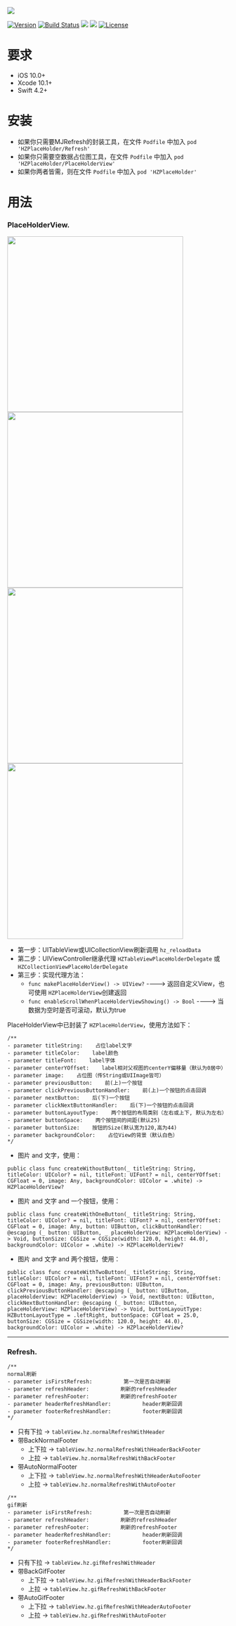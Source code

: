 ![](https://raw.githubusercontent.com/Boxzhi/HZPlaceHolder/master/Images/logo.png)


[![Version](https://img.shields.io/badge/pod-1.0.6-blue.svg)](https://github.com/Boxzhi/HZPlaceHolder) [![Build Status](https://img.shields.io/badge/build-passing-green.svg)]()
![](https://img.shields.io/badge/swift-4.2%2B-orange.svg)
![](https://img.shields.io/badge/platform-iOS%2010.0%2B-yellowgreen.svg) [![License](https://img.shields.io/badge/license-MIT-brightgreen.svg)](https://github.com/Boxzhi/HZPlaceHolder/blob/master/LICENSE)



# 要求
- iOS 10.0+
- Xcode 10.1+
- Swift 4.2+


# 安装
- 如果你只需要MJRefresh的封装工具，在文件 `Podfile` 中加入 `pod 'HZPlaceHolder/Refresh'` 
- 如果你只需要空数据占位图工具，在文件 `Podfile` 中加入 `pod 'HZPlaceHolder/PlaceHolderView'` 
- 如果你两者皆需，则在文件 `Podfile` 中加入 `pod 'HZPlaceHolder'` 


# 用法

### PlaceHolderView.
<img width="400" src="https://raw.githubusercontent.com/Boxzhi/HZPlaceHolder/master/Images/HZPlaceHolderView_1.png"/>    <img width="400" src="https://raw.githubusercontent.com/Boxzhi/HZPlaceHolder/master/Images/HZPlaceHolderView_2.png"/>
<img width="400" src="https://raw.githubusercontent.com/Boxzhi/HZPlaceHolder/master/Images/HZPlaceHolderView_3.png"/>    <img width="400" src="https://raw.githubusercontent.com/Boxzhi/HZPlaceHolder/master/Images/HZPlaceHolderView_4.png"/>


- 第一步：UITableView或UICollectionView刷新调用 `hz_reloadData`
- 第二步：UIViewController继承代理 `HZTableViewPlaceHolderDelegate` 或 `HZCollectionViewPlaceHolderDelegate`
- 第三步：实现代理方法：
   - `func makePlaceHolderView() -> UIView?`  ---->  返回自定义View，也可使用 `HZPlaceHolderView`创建返回
   - `func enableScrollWhenPlaceHolderViewShowing() -> Bool`  ---->  当数据为空时是否可滚动，默认为true

PlaceHolderView中已封装了 `HZPlaceHolderView`，使用方法如下：
```
/**
- parameter titleString:    占位label文字
- parameter titleColor:    label颜色
- parameter titleFont:    label字体
- parameter centerYOffset:    label相对父视图的centerY偏移量（默认为0居中）
- parameter image:    占位图（传String或UIImage皆可）
- parameter previousButton:    前(上)一个按钮
- parameter clickPreviousButtonHandler:    前(上)一个按钮的点击回调
- parameter nextButton:    后(下)一个按钮
- parameter clickNextButtonHandler:    后(下)一个按钮的点击回调
- parameter buttonLayoutType:    两个按钮的布局类别（左右或上下, 默认为左右）
- parameter buttonSpace:    两个按钮间的间距(默认25)
- parameter buttonSize:    按钮的Size(默认宽为120,高为44)
- parameter backgroundColor:    占位View的背景（默认白色）
*/
```
- 图片 and 文字，使用：
```
public class func createWithoutButton(_ titleString: String, titleColor: UIColor? = nil, titleFont: UIFont? = nil, centerYOffset: CGFloat = 0, image: Any, backgroundColor: UIColor = .white) -> HZPlaceHolderView?
```
- 图片 and 文字 and 一个按钮，使用：
```
public class func createWithOneButton(_ titleString: String, titleColor: UIColor? = nil, titleFont: UIFont? = nil, centerYOffset: CGFloat = 0, image: Any, button: UIButton, clickButtonHandler: @escaping (_ button: UIButton, _ placeHolderView: HZPlaceHolderView) -> Void, buttonSize: CGSize = CGSize(width: 120.0, height: 44.0), backgroundColor: UIColor = .white) -> HZPlaceHolderView?
```
- 图片 and 文字 and 两个按钮，使用：
```
public class func createWithTwoButton(_ titleString: String, titleColor: UIColor? = nil, titleFont: UIFont? = nil, centerYOffset: CGFloat = 0, image: Any, previousButton: UIButton, clickPreviousButtonHandler: @escaping (_ button: UIButton, _ placeHolderView: HZPlaceHolderView) -> Void, nextButton: UIButton, clickNextButtonHandler: @escaping (_ button: UIButton, _ placeHolderView: HZPlaceHolderView) -> Void, buttonLayoutType: HZButtonLayoutType = .leftRight, buttonSpace: CGFloat = 25.0, buttonSize: CGSize = CGSize(width: 120.0, height: 44.0), backgroundColor: UIColor = .white) -> HZPlaceHolderView?
```


-----------------------------------------------------------------------


### Refresh.

```
/**
normal刷新
- parameter isFirstRefresh:          第一次是否自动刷新
- parameter refreshHeader:          刷新的refreshHeader
- parameter refreshFooter:          刷新的refreshFooter
- parameter headerRefreshHandler:          header刷新回调
- parameter footerRefreshHandler:          footer刷新回调
*/
```


- 只有下拉 -> `tableView.hz.normalRefreshWithHeader`
- 带BackNormalFooter
  - 上下拉 -> `tableView.hz.normalRefreshWithHeaderBackFooter`
  - 上拉 -> `tableView.hz.normalRefreshWithBackFooter`
- 带AutoNormalFooter
  - 上下拉 -> `tableView.hz.normalRefreshWithHeaderAutoFooter`
  - 上拉 -> `tableView.hz.normalRefreshWithAutoFooter`



```
/**
gif刷新
- parameter isFirstRefresh:          第一次是否自动刷新
- parameter refreshHeader:          刷新的refreshHeader
- parameter refreshFooter:          刷新的refreshFooter
- parameter headerRefreshHandler:          header刷新回调
- parameter footerRefreshHandler:          footer刷新回调
*/
```


- 只有下拉 -> `tableView.hz.gifRefreshWithHeader`
- 带BackGifFooter
  - 上下拉 -> `tableView.hz.gifRefreshWithHeaderBackFooter`
  - 上拉 -> `tableView.hz.gifRefreshWithBackFooter`
- 带AutoGifFooter
  - 上下拉 -> `tableView.hz.gifRefreshWithHeaderAutoFooter`
  - 上拉 -> `tableView.hz.gifRefreshWithAutoFooter`
